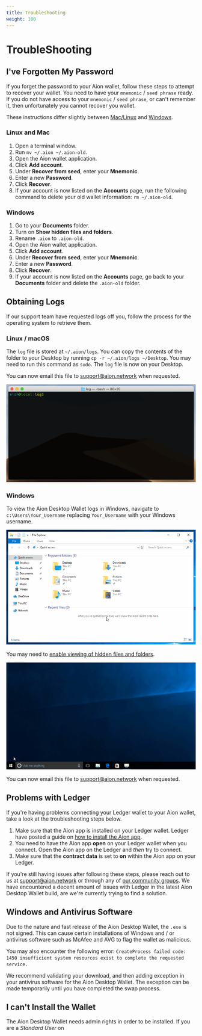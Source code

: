```yaml
---
title: Troubleshooting
weight: 100
---
```


# TroubleShooting

## I've Forgotten My Password

If you forget the password to your Aion wallet, follow these steps to attempt to recover your wallet. You need to have your `mnemonic` / `seed phrase` ready. If you do not have access to your `mnemonic` / `seed phrase`, or can't remember it, then unfortunately you cannot recover you wallet.

These instructions differ slightly between [Mac/Linux](#section-linux-and-mac) and [Windows](#section-windows).

### Linux and Mac

1. Open a terminal window.
2. Run `mv ~/.aion ~/.aion-old`.
3. Open the Aion wallet application.
4. Click **Add account**.
5. Under **Recover from seed**, enter your **Mnemonic**.
6. Enter a new **Password**.
7. Click **Recover**.
8. If your account is now listed on the **Accounts** page, run the following command to delete your old wallet information: `rm ~/.aion-old`.

### Windows

1. Go to your **Documents** folder.
2. Turn on **Show hidden files and folders**.
3. Rename `.aion` to `.aion-old`.
4. Open the Aion wallet application.
5. Click **Add account**.
6. Under **Recover from seed**, enter your **Mnemonic**.
7. Enter a new **Password**.
8. Click **Recover**.
9. If your account is now listed on the **Accounts** page, go back to your **Documents** folder and delete the `.aion-old` folder.

## Obtaining Logs

If our support team have requested logs off you, follow the process for the operating system to retrieve them.

### Linux / macOS

The `log` file is stored at `~/.aion/logs`. You can copy the contents of the folder to your Desktop by running `cp -r ~/.aion/logs ~/Desktop`. You may need to run this command as `sudo`. The `log` file is now on your Desktop.

You can now email this file to [support@aion.network](mailto:support@aion.network) when requested.

![Running the copy command and then viewing the contents of a file in a terminal.](/tokens/aion-desktop-wallet/images/terminal.gif)

### Windows

To view the Aion Desktop Wallet logs in Windows, navigate to `c:\Users\Your_Username` replacing `Your_Username` with your Windows username.

![Finding the Log file in Windows 10](/tokens/aion-desktop-wallet/images/windows-go-to-logs.gif)

You may need to [enable viewing of hidden files and folders](//support.microsoft.com/en-ca/help/4028316/windows-view-hidden-files-and-folders-in-windows-10).

![(Viewing hidden files and folders in Windows 10. [Copyright Microsoft](https://support.microsoft.com/en-ca/help/4028316/windows-view-hidden-files-and-folders-in-windows-10)](/tokens/aion-desktop-wallet/images/hidden_files_and_folders.gif)

You can now email this file to [support@aion.network](mailto:support@aion.network) when requested.

## Problems with Ledger

If you're having problems connecting your Ledger wallet to your Aion wallet, take a look at the troubleshooting steps below.

1. Make sure that the Aion app is installed on your Ledger wallet. Ledger have posted a guide on [how to install the Aion app](https://support.ledgerwallet.com/hc/en-us/articles/360008599834-Aion-AION-).
2. You need to have the Aion app **open** on your Ledger wallet when you connect. Open the Aion app on the Ledger and _then_ try to connect.
3. Make sure that the **contract data** is set to **on** within the Aion app on your Ledger.

If you're still having issues after following these steps, please reach out to us at [support@aion.network](mailto:support@aion.network) or through any of [our community groups](http://aion.network/community/). We have encountered a decent amount of issues with Ledger in the latest Aion Desktop Wallet build, are we're currently trying to find a solution.

## Windows and Antivirus Software

Due to the nature and fast release of the Aion Desktop Wallet, the `.exe` is not signed. This can cause certain installations of Windows and / or antivirus software such as McAfee and AVG to flag the wallet as malicious.

You may also encounter the following error: `CreateProcess failed code: 1450 insufficient system resources exist to complete the requested service.`

We recommend validating your download, and then adding exception in your antivirus software for the Aion Desktop Wallet. The exception can be made temporarily until you have completed the swap process.

## I can't Install the Wallet

The Aion Desktop Wallet needs admin rights in order to be installed. If you are a _Standard User_ on
